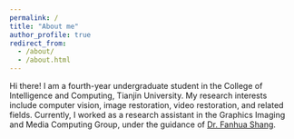 ```yaml
---
permalink: /
title: "About me"
author_profile: true
redirect_from: 
  - /about/
  - /about.html
---
```


Hi there! I am a fourth-year undergraduate student in the College of Intelligence and Computing, Tianjin University. My research interests include computer vision, image restoration, video restoration, and related fields. Currently, I worked as a research assistant in the Graphics Imaging and Media Computing Group, under the guidance of  [Dr. Fanhua Shang](https://sites.google.com/site/fanhua217/home).
